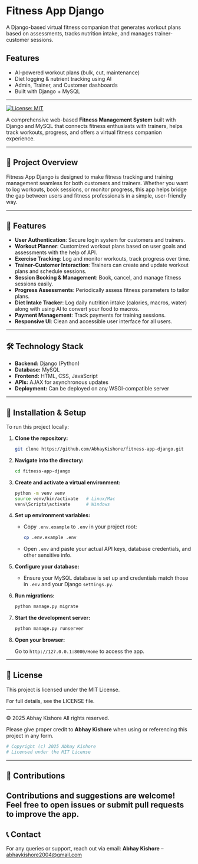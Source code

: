
# Fitness App Django

A Django-based virtual fitness companion that generates workout plans based on assessments, tracks nutrition intake, and manages trainer-customer sessions.

## Features

- AI-powered workout plans (bulk, cut, maintenance)
- Diet logging & nutrient tracking using AI
- Admin, Trainer, and Customer dashboards
- Built with Django + MySQL

---

[![License: MIT](https://img.shields.io/badge/License-MIT-yellow.svg)](https://github.com/AbhayKishore/fitness-app-django/blob/main/LICENSE)

A comprehensive web-based **Fitness Management System** built with Django and MySQL that connects fitness enthusiasts with trainers, helps track workouts, progress, and offers a virtual fitness companion experience.

---

## 🎯 Project Overview

Fitness App Django is designed to make fitness tracking and training management seamless for both customers and trainers. Whether you want to log workouts, book sessions, or monitor progress, this app helps bridge the gap between users and fitness professionals in a simple, user-friendly way.

---

## 🚀 Features

- **User Authentication**: Secure login system for customers and trainers.
- **Workout Planner**: Customized workout plans based on user goals and assessments with the help of API.
- **Exercise Tracking**: Log and monitor workouts, track progress over time.
- **Trainer-Customer Interaction**: Trainers can create and update workout plans and schedule sessions.
- **Session Booking & Management**: Book, cancel, and manage fitness sessions easily.
- **Progress Assessments**: Periodically assess fitness parameters to tailor plans.
- **Diet Intake Tracker**: Log daily nutrition intake (calories, macros, water) along with using AI to convert your food to macros.
- **Payment Management**: Track payments for training sessions.
- **Responsive UI**: Clean and accessible user interface for all users.

---

## 🛠️ Technology Stack

- **Backend:** Django (Python)
- **Database:** MySQL
- **Frontend:** HTML, CSS, JavaScript
- **APIs:** AJAX for asynchronous updates
- **Deployment:** Can be deployed on any WSGI-compatible server

---

## 📁 Installation & Setup

To run this project locally:

1. **Clone the repository:**

   ```bash
   git clone https://github.com/AbhayKishore/fitness-app-django.git

2. **Navigate into the directory:**

   ```bash
   cd fitness-app-django
   ```

3. **Create and activate a virtual environment:**

   ```bash
   python -m venv venv
   source venv/bin/activate   # Linux/Mac
   venv\Scripts\activate      # Windows
   ```

4. **Set up environment variables:**

   * Copy `.env.example` to `.env` in your project root:

     ```bash
     cp .env.example .env
     ```

   * Open `.env` and paste your actual API keys, database credentials, and other sensitive info.


5. **Configure your database:**

   * Ensure your MySQL database is set up and credentials match those in `.env` and your Django `settings.py`.

6. **Run migrations:**

   ```bash
   python manage.py migrate
   ```

7. **Start the development server:**

   ```bash
   python manage.py runserver
   ```

8. **Open your browser:**

   Go to `http://127.0.0.1:8000/Home` to access the app.

---

## 📄 License

This project is licensed under the MIT License.

For full details, see the LICENSE file.

---

© 2025 Abhay Kishore
All rights reserved.

Please give proper credit to **Abhay Kishore** when using or referencing this project in any form.

```python
# Copyright (c) 2025 Abhay Kishore
# Licensed under the MIT License
```

---

## 🤝 Contributions
Contributions and suggestions are welcome! Feel free to open issues or submit pull requests to improve the app.
---

## 📞 Contact
For any queries or support, reach out via email:
**Abhay Kishore** – [abhaykishore2004@gmail.com](mailto:abhaykishore2004@gmail.com)

